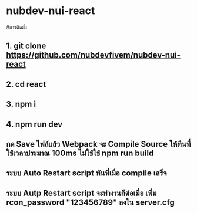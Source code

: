 # nubdev-nui-react

#การติดตั้ง
## 1. git clone https://github.com/nubdevfivem/nubdev-nui-react
## 2. cd react
## 3. npm i
## 4. npm run dev

## กด Save ไฟล์แล้ว Webpack จะ Compile Source ให้ทีนที่ ใช้เวลาประมาณ 100ms ไม่ใช้ใช้ npm run build
## ระบบ Auto Restart script ทันที่เมื่อ compile เสร็จ
## ระบบ Autp Restart script จะทำงานก็ต่อเมื่อ เพิ่ม rcon_password "123456789" ลงใน server.cfg
